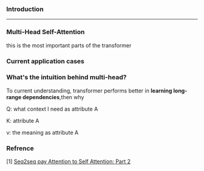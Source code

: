 

### Introduction
---
### Multi-Head Self-Attention

this is the most important parts of the transformer

### Current application cases

### What's the intuition behind multi-head?

To current understanding, transformer performs better in **learning long-range dependencies**,then why

Q: what context I need as attribute A

K: attribute A

v: the meaning as attribute A

### Refrence

[1] [Seq2seq pay Attention to Self Attention: Part 2](https://medium.com/@bgg/seq2seq-pay-attention-to-self-attention-part-2-cf81bf32c73d)
